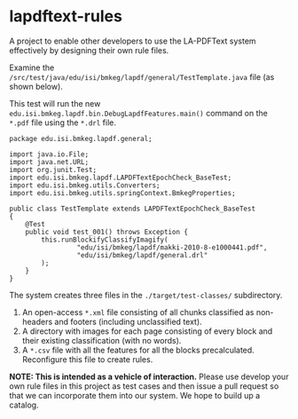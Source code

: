 lapdftext-rules
===============

A project to enable other developers to use the LA-PDFText system effectively by designing their own rule files.

Examine the ```/src/test/java/edu/isi/bmkeg/lapdf/general/TestTemplate.java``` file (as shown below).

This test will run the new ```edu.isi.bmkeg.lapdf.bin.DebugLapdfFeatures.main()``` command on the ```*.pdf``` 
file using the ```*.drl``` file. 

    package edu.isi.bmkeg.lapdf.general;

    import java.io.File;
    import java.net.URL;
    import org.junit.Test;
    import edu.isi.bmkeg.lapdf.LAPDFTextEpochCheck_BaseTest;
    import edu.isi.bmkeg.utils.Converters;
    import edu.isi.bmkeg.utils.springContext.BmkegProperties;

    public class TestTemplate extends LAPDFTextEpochCheck_BaseTest
    {
        @Test
        public void test_001() throws Exception {	
            this.runBlockifyClassifyImagify(
                     "edu/isi/bmkeg/lapdf/makki-2010-8-e1000441.pdf", 
                     "edu/isi/bmkeg/lapdf/general.drl"
            );
        }
    }

The system creates three files in the ```./target/test-classes/``` subdirectory.

1. An open-access ```*.xml``` file consisting of all chunks classified as non-headers and footers (including unclassified text).
2. A directory with images for each page consisting of every block and their existing classification (with no words). 
3. A ```*.csv``` file with all the features for all the blocks precalculated. Reconfigure this file to create rules. 
 
**NOTE: This is intended as a vehicle of interaction.**
Please use develop your own rule files in this project as test cases  and then issue a pull 
request so that we can incorporate them into our system. We hope to build up a catalog.
